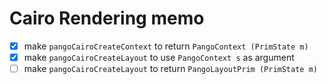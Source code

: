 Cairo Rendering memo
====================

* [x] make `pangoCairoCreateContext` to return `PangoContext (PrimState m)`
* [x] make `pangoCairoCreateLayout` to use `PangoContext s` as argument
* [ ] make `pangoCairoCreateLayout` to return `PangoLayoutPrim (PrimState m)`
